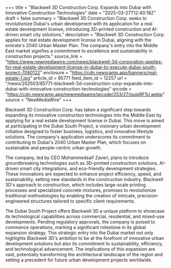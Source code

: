 +++
title = "Blackwell 3D Construction Corp. Expands into Dubai with Innovative Construction Technologies"
date = "2025-03-27T12:40:18Z"
draft = false
summary = "Blackwell 3D Construction Corp. seeks to revolutionize Dubai's urban development with its application for a real estate development license, introducing 3D-printed construction and AI-driven smart city solutions."
description = "Blackwell 3D Construction Corp. applies for real estate development license in Dubai, aligning with the emirate's 2040 Urban Master Plan. The company's entry into the Middle East market signifies a commitment to excellence and sustainability in construction projects."
source_link = "https://www.newmediawire.com/news/blackwell-3d-corporation-applies-for-real-estate-development-license-in-dubai-to-execute-dubai-south-project-7080122"
enclosure = "https://cdn.newsramp.app/banners/real-estate-1.jpg"
article_id = 85771
feed_item_id = 12257
url = "/news/202503/85771-blackwell-3d-construction-corp-expands-into-dubai-with-innovative-construction-technologies"
qrcode = "https://cdn.newsramp.app/newmediawire/qrcode/253/27/quipRF1U.webp"
source = "NewMediaWire"
+++

<p>Blackwell 3D Construction Corp. has taken a significant step towards expanding its innovative construction technologies into the Middle East by applying for a real estate development license in Dubai. This move is aimed at participating in the Dubai South Project, a visionary urban development initiative designed to foster business, logistics, and innovative lifestyle solutions. The company's application underscores its commitment to contributing to Dubai's 2040 Urban Master Plan, which focuses on sustainable and people-centric urban growth.</p><p>The company, led by CEO Mohammedsaif Zaveri, plans to introduce groundbreaking technologies such as 3D-printed construction solutions, AI-driven smart city integrations, and eco-friendly development strategies. These innovations are expected to enhance project efficiency, speed, and sustainability, setting new standards in the construction industry. Blackwell 3D's approach to construction, which includes large-scale printing processes and specialized concrete mixtures, promises to revolutionize traditional methodologies by enabling the creation of intricate, precision-engineered structures tailored to specific client requirements.</p><p>The Dubai South Project offers Blackwell 3D a unique platform to showcase its technological capabilities across commercial, residential, and mixed-use developments. Pending regulatory approvals, the company is poised to commence operations, marking a significant milestone in its global expansion strategy. This strategic entry into the Dubai market not only highlights Blackwell 3D's ambition to be at the forefront of innovative urban development solutions but also its commitment to sustainability, efficiency, and technological advancement. The implications of this expansion are vast, potentially transforming the architectural landscape of the region and setting a precedent for future urban development projects worldwide.</p>